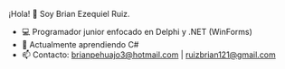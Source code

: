 ¡Hola! 👋 Soy Brian Ezequiel Ruiz.

- 💻 Programador junior enfocado en Delphi y .NET (WinForms)
- 🚀 Actualmente aprendiendo C#
- 📫 Contacto: brianpehuajo3@hotmail.com | ruizbrian121@gmail.com
